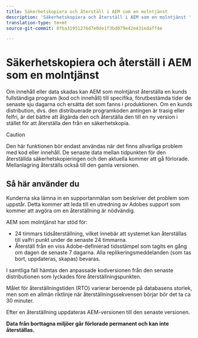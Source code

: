 ```yaml
---
title: Säkerhetskopiera och återställ i AEM som en molntjänst
description: 'Säkerhetskopiera och återställ i AEM som en molntjänst '
translation-type: tm+mt
source-git-commit: 8fba31951276d7e0de1f3bd079e42e431edaff4e

---
```



# Säkerhetskopiera och återställ i AEM som en molntjänst

Om innehåll eller data skadas kan AEM som molntjänst återställa en kunds fullständiga program (kod och innehåll) till specifika, förutbestämda tider de senaste sju dagarna och ersätta det som fanns i produktionen.
Om en kunds distribution, dvs. den distribuerade programkoden antingen är trasig eller felfri, är det bättre att åtgärda den och återställa den till en ny version i stället för att återställa den från en säkerhetskopia.

>[!CAUTION]
>
>Den här funktionen bör endast användas när det finns allvarliga problem med kod eller innehåll. De senaste data mellan tidpunkten för den återställda säkerhetskopieringen och den aktuella kommer att gå förlorade. Mellanlagring återställs också till den gamla versionen.

## Så här använder du

Kunderna ska lämna in en supportanmälan som beskriver det problem som uppstår. Detta kommer att leda till en utredning av Adobes support som kommer att avgöra om en återställning är nödvändig.

AEM som molntjänst har stöd för:

* 24 timmars tidsåterställning, vilket innebär att systemet kan återställas till valfri punkt under de senaste 24 timmarna.
* Återställ från en viss Adobe-definierad tidsstämpel som tagits en gång om dagen de senaste 7 dagarna.  Alla replikeringsmeddelanden (som tas bort, uppdateras, skapas) bevaras.

I samtliga fall hämtas den anpassade kodversionen från den senaste distributionen som lyckades före återställningspunkten.

Målet för återställningstiden (RTO) varierar beroende på databasens storlek, men som en allmän riktlinje när återställningssekvensen börjar bör det ta ca 30 minuter.

Efter en återställning uppdateras AEM-versionen till den senaste versionen.

**Data från borttagna miljöer går förlorade permanent och kan inte återställas.**
